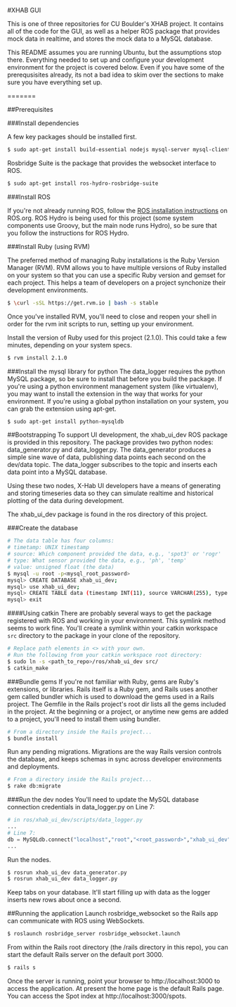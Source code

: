 #XHAB GUI

This is one of three repositories for CU Boulder's XHAB project. It contains all of the code for the GUI, as well as a helper ROS package that provides mock data in realtime, and stores the mock data to a MySQL database.

This README assumes you are running Ubuntu, but the assumptions stop there.
Everything needed to set up and configure your development environment for the project is covered below.
Even if you have some of the prerequsisites already, its not a bad idea to skim over the sections to make sure you have everything set up.

=======

##Prerequisites

###Install dependencies

A few key packages should be installed first.

````bash
$ sudo apt-get install build-essential nodejs mysql-server mysql-client libmysqlclient-dev
````

Rosbridge Suite is the package that provides the websocket interface to ROS.

````bash
$ sudo apt-get install ros-hydro-rosbridge-suite
````

###Install ROS

If you're not already running ROS, follow the [ROS installation instructions](http://wiki.ros.org/ROS/Installation) on ROS.org. ROS Hydro is being used for this project (some system components use Groovy, but the main node runs Hydro), so be sure that you follow the instructions for ROS Hydro.

###Install Ruby (using RVM)

The preferred method of managing Ruby installations is the Ruby Version Manager (RVM).
RVM allows you to have multiple versions of Ruby installed on your system so that you can use a specific Ruby version and gemset for each project.
This helps a team of developers on a project synchonize their development environments.

````bash
$ \curl -sSL https://get.rvm.io | bash -s stable
````
Once you've installed RVM, you'll need to close and reopen your shell in order for the rvm init scripts to run, setting up your environment.

Install the version of Ruby used for this project (2.1.0). This could take a few minutes, depending on your system specs.

````bash
$ rvm install 2.1.0
````

###Install the mysql library for python
The data_logger requires the python MySQL package, so be sure to install that before you build the package.
If you're using a python environment management system (like virtualenv), you may want to install the extension in the way that works for your environment.
If you're using a global python installation on your system, you can grab the extension using apt-get.

````bash
$ sudo apt-get install python-mysqldb
````

##Bootstrapping
To support UI development, the xhab_ui_dev ROS package is provided in this repository. The package provides two python nodes: data_generator.py and data_logger.py. The data_generator produces a simple sine wave of data, publishing data points each second on the dev/data topic. The data_logger subscribes to the topic and inserts each data point into a MySQL database. 

Using these two nodes, X-Hab UI developers have a means of generating and storing timeseries data so they can simulate realtime and historical plotting of the data during development.

The xhab_ui_dev package is found in the ros directory of this project.

###Create the database
````bash
# The data table has four columns:
# timetamp: UNIX timestamp
# source: Which component provided the data, e.g., 'spot3' or 'rogr'
# type: What sensor provided the data, e.g., 'ph', 'temp'
# value: unsigned float (the data)
$ mysql -u root -p<mysql_root_password>
mysql> CREATE DATABASE xhab_ui_dev;
mysql> use xhab_ui_dev;
mysql> CREATE TABLE data (timestamp INT(11), source VARCHAR(255), type VARCHAR(255), value FLOAT, INDEX timestamp USING BTREE (timestamp), INDEX source USING BTREE (source), INDEX type USING BTREE (type));
mysql> exit
````

####Using catkin
There are probably several ways to get the package registered with ROS and working in your environment. This symlink method seems to work fine. You'll create a symlink within your catkin workspace ```src``` directory to the package in your clone of the repository.


````bash
# Replace path elements in <> with your own.
# Run the following from your catkin workspace root directory:
$ sudo ln -s <path_to_repo>/ros/xhab_ui_dev src/
$ catkin_make
````

###Bundle gems
If you're not familiar with Ruby, gems are Ruby's extensions, or libraries. Rails itself is a Ruby gem, and Rails uses another gem called bundler which is used to download the gems used in a Rails project. The Gemfile in the Rails project's root dir lists all the gems included in the project. At the beginning or a project, or anytime new gems are added to a project, you'll need to install them using bundler.

````bash
# From a directory inside the Rails project...
$ bundle install
````

Run any pending migrations. Migrations are the way Rails version controls the database, and keeps schemas in sync across developer environments and deployments.

````bash
# From a directory inside the Rails project...
$ rake db:migrate
````

###Run the dev nodes
You'll need to update the MySQL database connection credentials in data_logger.py on Line 7:

````python
# in ros/xhab_ui_dev/scripts/data_logger.py
...
# Line 7:
db = MySQLdb.connect("localhost","root","<root_password>","xhab_ui_dev" )
...
````

Run the nodes.

````bash
$ rosrun xhab_ui_dev data_generator.py
$ rosrun xhab_ui_dev data_logger.py
````

Keep tabs on your database. It'll start filling up with data as the logger inserts new rows about once a second.

##Running the application
Launch rosbridge_websocket so the Rails app can communicate with ROS using WebSockets.

````bash
$ roslaunch rosbridge_server rosbridge_websocket.launch
````

From within the Rails root directory (the /rails directory in this repo), you can start the default Rails server on the default port 3000.

````bash
$ rails s
````

Once the server is running, point your browser to http://localhost:3000 to access the application.
At present the home page is the default Rails page. You can access the Spot index at http://localhost:3000/spots.
